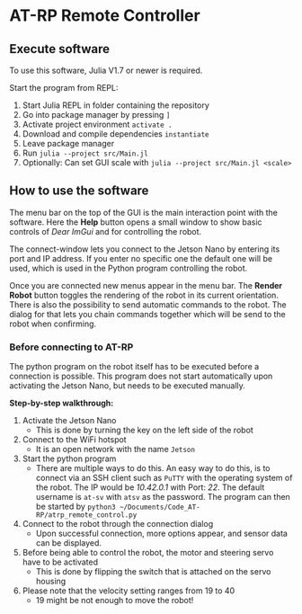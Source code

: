 # AT-RP Remote Controller

## Execute software
To use this software, Julia V1.7 or newer is required. 

Start the program from REPL: 
1. Start Julia REPL in folder containing the repository
2. Go into package manager by pressing `]`
3. Activate project environment `activate .`
4. Download and compile dependencies `instantiate`
5. Leave package manager
6. Run `julia --project src/Main.jl`
7. Optionally: Can set GUI scale with `julia --project src/Main.jl <scale>`

## How to use the software
The menu bar on the top of the GUI is the main interaction point with the software. Here the __Help__ button
opens a small window to show basic controls of _Dear ImGui_ and for controlling the robot. 

The connect-window lets you connect to the Jetson Nano by entering its port and IP address. If you enter no specific one
the default one will be used, which is used in the Python program controlling the robot.

Once you are connected new menus appear in the menu bar. The __Render Robot__ button toggles the rendering of the robot in
its current orientation. 
There is also the possibility to send automatic commands to the robot. The dialog for that lets you chain commands together
which will be send to the robot when confirming.

### Before connecting to AT-RP
The python program on the robot itself has to be executed before a connection is possible. This program does not start automatically upon activating the Jetson Nano, but needs to be executed manually. 

**Step-by-step walkthrough:**
1. Activate the Jetson Nano
    - This is done by turning the key on the left side of the robot
2. Connect to the WiFi hotspot
    - It is an open network with the name `Jetson`
3. Start the python program
    - There are multiple ways to do this. An easy way to do this, is to connect via an SSH client such as `PuTTY` with the operating system of the robot. The IP would be *10.42.0.1* with Port: *22*. The default username is `at-sv` with `atsv` as the password. The program can then be started by `python3 ~/Documents/Code_AT-RP/atrp_remote_control.py`
4. Connect to the robot through the connection dialog
    - Upon successful connection, more options appear, and sensor data can be displayed. 
5. Before being able to control the robot, the motor and steering servo have to be activated
    - This is done by flipping the switch that is attached on the servo housing
6. Please note that the velocity setting ranges from 19 to 40
    - 19 might be not enough to move the robot!

